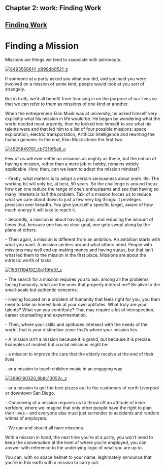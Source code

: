 
## Chapter 2: work: Finding Work

## [Finding Work](../category/work/finding-work/index.html)

# Finding a Mission

Missions are things we tend to associate with astronauts.

[![8493566614\_d898db0521\_z](http://i1.wp.com/www.thebookoflife.org/wp-content/uploads/2015/10/8493566614_d898db0521_z.jpg?resize=635%2C425)](http://i1.wp.com/www.thebookoflife.org/wp-content/uploads/2015/10/8493566614_d898db0521_z.jpg)


<span style="font-weight: 400;">If someone at a party asked you what you did, and you said you were involved on a mission of some kind, people would look at you sort of strangely.</span>


<span style="font-weight: 400;">But in truth, we’d all benefit from focusing in on the purpose of our lives so that we can refer to them as missions of one kind or another.</span>





<span style="font-weight: 400;">When the entrepreneur Elon Musk was at university, he asked himself very explicitly what his mission in life would be. He began by wondering what the world needed most urgently, then he looked into himself to see what his talents were and that led him to a list of four possible missions: space exploration, electric transportation, Artificial Intelligence and rewriting the human genome. In the end, Elon Musk chose the first two.</span>

[![4525849781\_cb7219f5a8\_o](http://i2.wp.com/www.thebookoflife.org/wp-content/uploads/2015/10/4525849781_cb7219f5a8_o.png?resize=500%2C658)](http://i1.wp.com/www.thebookoflife.org/wp-content/uploads/2015/10/4525849781_cb7219f5a8_o.png)

<span style="font-weight: 400;">Few of us will ever settle on missions as mighty as these, but the notion of having a mission, rather than a mere job or hobby, remains widely applicable. How, then, can we learn to adopt the mission mindset?</span>

<span style="font-weight: 400;">- Firstly, what matters is to adopt a certain seriousness about one’s life. The working bit will only be, at best, 50 years. So the challenge is around focus: how can one reduce the range of one’s enthusiasms and see that having so many interests is half the problem. Talk of a mission forces us to reduce what we care about down to just a few very big things: it privileges precision over breadth. You give yourself a specific target, aware of how much energy it will take to reach it.</span>

<span style="font-weight: 400;">- Secondly, a mission is about having a plan; and reducing the amount of times that, because one has no clear goal, one gets swept along by the plans of others.</span>

<span style="font-weight: 400;">- Then again, a mission is different from an ambition. An ambition starts with what you want. A mission centers around what others need. People with missions may well end up making money and having status, but that isn’t what led them to the mission in the first place. Missions are about the intrinsic worth of tasks.</span>

[![15371194197\_10e119fb37\_z](http://i1.wp.com/www.thebookoflife.org/wp-content/uploads/2015/10/15371194197_10e119fb37_z.jpg?resize=635%2C424)](http://i2.wp.com/www.thebookoflife.org/wp-content/uploads/2015/10/15371194197_10e119fb37_z.jpg)

<span style="font-weight: 400;">- The search for a mission requires you to ask: among all the problems facing humanity, what are the ones that properly interest me? Be alive to the small-scale but authentic concerns.</span>

<span style="font-weight: 400;">- Having focused on a problem of humanity that feels right for you, you then need to take an honest look at your own aptitutes. What truly are your talents? What can you contribute? That may require a lot of introspection, career counselling and experimentation.</span>

<span style="font-weight: 400;">- Then, where your skills and aptitudes intersect with the needs of the world, that is your distinctive zone: that’s where your mission lies.</span>

<span style="font-weight: 400;">- A mission isn’t a mission because it is grand, but because it is precise. Examples of modest but crucial missions might be:</span>

<span style="font-weight: 400;">- a mission to improve the care that the elderly receive at the end of their lives</span>



<span style="font-weight: 400;">- or a mission to teach children music in an engaging way</span>

[![3696190320\_6b8c13052c\_z](http://i2.wp.com/www.thebookoflife.org/wp-content/uploads/2015/10/3696190320_6b8c13052c_z.jpg?resize=635%2C476)](http://i2.wp.com/www.thebookoflife.org/wp-content/uploads/2015/10/3696190320_6b8c13052c_z.jpg)


<span style="font-weight: 400;">- or a mission to get the best pizzas out to the customers of north Liverpool or downtown San Diego.</span>

<span style="font-weight: 400;">- Conceiving of a mission requires us to throw off an attitude of inner serfdom, where we imagine that only other people have the right to plan their lives – and everyone else must just surrender to accidents and random whims of employers.</span>

<span style="font-weight: 400;">- We can and should all have missions.</span>

<span style="font-weight: 400;">With a mission in hand, the next time you’re at a party, you won’t need to keep the conversation at the level of where you’re employed, you can answer with reference to the underlying logic of what you are up to.</span>

<span style="font-weight: 400;">You can, with no space helmet to your name, legitimately announce that you’re in this earth with a mission to carry out.</span>